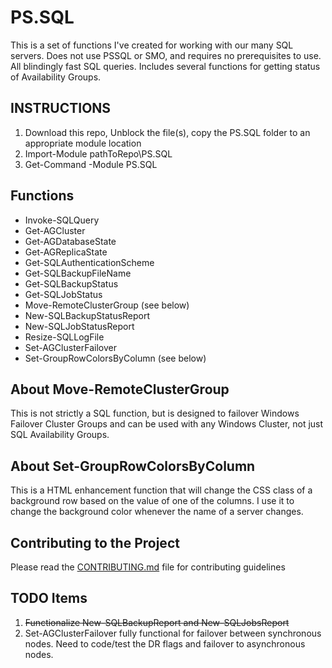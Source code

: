 PS.SQL======This is a set of functions I've created for working with our many SQL servers.  Does not use PSSQL or SMO, and requires no prerequisites to use.  All blindingly fast SQL queries.  Includes several functions for getting status of Availability Groups.INSTRUCTIONS------------1. Download this repo, Unblock the file(s), copy the PS.SQL folder to an appropriate module location2. Import-Module pathToRepo\PS.SQL3. Get-Command -Module PS.SQLFunctions---------* Invoke-SQLQuery* Get-AGCluster* Get-AGDatabaseState* Get-AGReplicaState* Get-SQLAuthenticationScheme* Get-SQLBackupFileName* Get-SQLBackupStatus* Get-SQLJobStatus* Move-RemoteClusterGroup (see below)* New-SQLBackupStatusReport* New-SQLJobStatusReport* Resize-SQLLogFile* Set-AGClusterFailover* Set-GroupRowColorsByColumn (see below)About Move-RemoteClusterGroup-----------------------------This is not strictly a SQL function, but is designed to failover Windows Failover Cluster Groups and can be used with any Windows Cluster, not just SQL Availability Groups.About Set-GroupRowColorsByColumn--------------------------------This is a HTML enhancement function that will change the CSS class of a background row based on the value of one of the columns.  I use it to change the background color whenever the name of a server changes.Contributing to the Project---------------------------Please read the [CONTRIBUTING.md](https://github.com/martin9700/PS.SQL/blob/dev/.github/CONTRIBUTING.md) file for contributing guidelinesTODO Items----------1. ~~Functionalize New-SQLBackupReport and New-SQLJobsReport~~2. Set-AGClusterFailover fully functional for failover between synchronous nodes.  Need to code/test the DR flags and failover to asynchronous nodes.